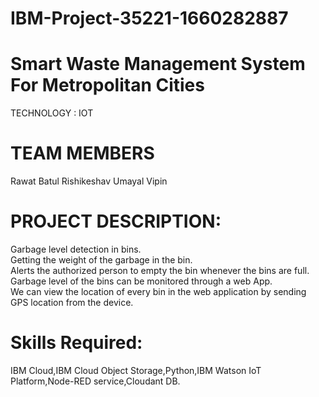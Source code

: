 # IBM-Project-35221-1660282887
# **Smart Waste Management System For Metropolitan Cities**   
TECHNOLOGY : IOT   

# **TEAM MEMBERS**     
Rawat Batul
Rishikeshav
Umayal
Vipin

# **PROJECT DESCRIPTION:**          
Garbage level detection in bins.     
Getting the weight of the garbage in the bin.      
Alerts the authorized person to empty the bin whenever the bins are full.     
Garbage level of the bins can be monitored through a web App.        
We can view the location of every bin in the web application by sending GPS location from the device.    

# **Skills Required:**        
IBM Cloud,IBM Cloud Object Storage,Python,IBM Watson IoT Platform,Node-RED service,Cloudant DB.
